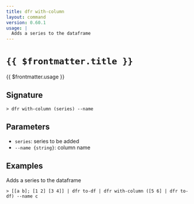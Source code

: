```yaml
---
title: dfr with-column
layout: command
version: 0.60.1
usage: |
  Adds a series to the dataframe
---
```


# `{{ $frontmatter.title }}`

<div style='white-space: pre-wrap;'>{{ $frontmatter.usage }}</div>

## Signature

`> dfr with-column (series) --name`

## Parameters

- `series`: series to be added
- `--name {string}`: column name

## Examples

Adds a series to the dataframe

```shell
> [[a b]; [1 2] [3 4]] | dfr to-df | dfr with-column ([5 6] | dfr to-df) --name c
```
